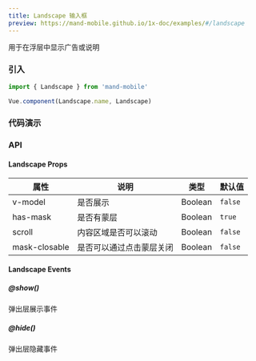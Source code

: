```yaml
---
title: Landscape 输入框
preview: https://mand-mobile.github.io/1x-doc/examples/#/landscape
---
```


用于在浮层中显示广告或说明

### 引入

```javascript
import { Landscape } from 'mand-mobile'

Vue.component(Landscape.name, Landscape)
```

### 代码演示
<!-- DEMO -->

### API

#### Landscape Props
|属性 | 说明 | 类型 | 默认值|
|----|-----|------|------|
|v-model|是否展示|Boolean|`false`|
|has-mask|是否有蒙层|Boolean|`true`|
|scroll|内容区域是否可以滚动|Boolean|`false`|
|mask-closable|是否可以通过点击蒙层关闭|Boolean|`false`|

#### Landscape Events

##### @show()
弹出层展示事件

##### @hide()
弹出层隐藏事件
